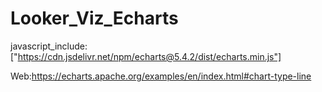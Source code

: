 # Looker_Viz_Echarts

javascript_include: ["https://cdn.jsdelivr.net/npm/echarts@5.4.2/dist/echarts.min.js"]

Web:https://echarts.apache.org/examples/en/index.html#chart-type-line
